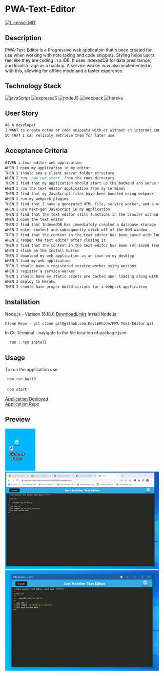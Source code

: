 # PWA-Text-Editor

[![License: MIT](https://img.shields.io/badge/License-MIT-yellow.svg)](https://choosealicense.com/licenses/mit/)
## Description
PWA-Text-Editor is a Progressive web applicatoin that's been created for use when working with note taking and code snippets. Styling helps users feel like they are coding in a IDE. It uses IndexedDB for data presistance, and localstorage as a backup. A service worker was also implemented in with this, allowing for offline mode and a faster experence.

  ## Technology Stack

  ![javaScript](https://img.shields.io/badge/-javascript-61DAFB?color=green&style=flat)
  ![expressJS](https://img.shields.io/badge/-express.js-61DAFB?color=red&style=flat)
  ![nodeJS](https://img.shields.io/badge/-node.js-61DAFB?color=teal&style=flat)
  ![webpack](https://img.shields.io/badge/-webpack-61DAFB?color=pink&style=flat)
  ![heroku](https://img.shields.io/badge/-heroku-61DAFB?color=purple&style=flat)

## User Story
```md
AS A developer
I WANT to create notes or code snippets with or without an internet connection
SO THAT I can reliably retrieve them for later use
```

## Acceptance Criteria 
```md
GIVEN a text editor web application  
WHEN I open my application in my editor  
THEN I should see a client server folder structure  
WHEN I run `npm run start` from the root directory  
THEN I find that my application should start up the backend and serve the client  
WHEN I run the text editor application from my terminal  
THEN I find that my JavaScript files have been bundled using webpack  
WHEN I run my webpack plugins  
THEN I find that I have a generated HTML file, service worker, and a manifest file  
WHEN I use next-gen JavaScript in my application  
THEN I find that the text editor still functions in the browser without errors  
WHEN I open the text editor  
THEN I find that IndexedDB has immediately created a database storage  
WHEN I enter content and subsequently click off of the DOM window  
THEN I find that the content in the text editor has been saved with IndexedDB  
WHEN I reopen the text editor after closing it  
THEN I find that the content in the text editor has been retrieved from our IndexedDB  
WHEN I click on the Install button  
THEN I download my web application as an icon on my desktop  
WHEN I load my web application  
THEN I should have a registered service worker using workbox  
WHEN I register a service worker  
THEN I should have my static assets pre cached upon loading along with subsequent pages and static assets  
WHEN I deploy to Heroku  
THEN I should have proper build scripts for a webpack application  
```


## Installation

Node.js - Verison 16.18.0
  [DownloadLinks](https://nodejs.org/download/release/v16.18.0/)
  Install Node.js
  ```md
Clone Repo - git clone git@github.com:KevinRhode/PWA-Text-Editor.git
  ```
In Git Terminal - navigate to the file location of package.json  
```md
  run : npm install
```
## Usage

To run the application use:

```md
 npm run build

 npm start
```
[Application Deployed](https://pwa-text-editor-kevinrhode-e341d0818889.herokuapp.com/)  
[Application Repo](https://github.com/KevinRhode/PWA-Text-Editor)

## Preview

![Desktop Shortcut](client/src/images/shortcut.PNG)
![Using with Browser](client/src/images/browser.PNG)
![Using native](client/src/images/native.PNG)
